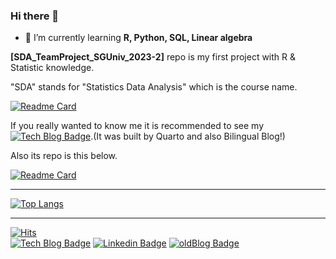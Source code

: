 ### Hi there 👋

- 🌱 I’m currently learning **R, Python, SQL, Linear algebra**

**\[SDA_TeamProject_SGUniv_2023-2\]** repo is my first project with R & Statistic knowledge.

"SDA" stands for "Statistics Data Analysis" which is the course name.

[![Readme Card](https://github-readme-stats.vercel.app/api/pin/?username=oooo12-git&repo=SDA_TeamProject_SGUniv_2023-2)](https://github.com/oooo12-git/SDA_TeamProject_SGUniv_2023-2)

If you really wanted to know me it is recommended to see my [![Tech Blog Badge](http://img.shields.io/badge/-Tech%20blog-276DC3?style=flat-square&logo=r&link=https://oooo12.ooo/)](https://oooo12.ooo/).(It was built by Quarto and also Bilingual Blog!)

Also its repo is this below.

[![Readme Card](https://github-readme-stats.vercel.app/api/pin/?username=oooo12-git&repo=oooo12Blog)](https://github.com/oooo12-git/oooo12Blog)

<!--
**oooo12-git/oooo12-git** is a ✨ _special_ ✨ repository because its `README.md` (this file) appears on your GitHub profile.

Here are some ideas to get you started:

- 🔭 I’m currently working on ...
- 👯 I’m looking to collaborate on ...
- 🤔 I’m looking for help with ...
- 💬 Ask me about ...
- 📫 How to reach me: ...
- 😄 Pronouns: ...
- ⚡ Fun fact: ...
-->

---

[![Top Langs](https://github-readme-stats.vercel.app/api/top-langs/?username=oooo12-git&layout=compact)](https://github.com/anuraghazra/github-readme-stats)

---
[![Hits](https://hits.seeyoufarm.com/api/count/incr/badge.svg?url=https%3A%2F%2Fgithub.com%2Foooo12-git%2F&count_bg=%2379C83D&title_bg=%23555555&icon=&icon_color=%23E7E7E7&title=hits&edge_flat=false)](https://hits.seeyoufarm.com)	
[![Tech Blog Badge](http://img.shields.io/badge/-Tech%20blog-276DC3?style=flat-square&logo=r&link=https://oooo12.ooo/)](https://oooo12.ooo/)
[![Linkedin Badge](https://img.shields.io/badge/-LinkedIn-blue?style=flat-square&logo=Linkedin&logoColor=white&link=https://www.linkedin.com/in/oooo12)](https://www.linkedin.com/in/oooo12)
[![oldBlog Badge](http://img.shields.io/badge/-old%20blog-000000?style=flat-square&logo=tistory&link=https://oooo12.tistory.com/)](https://oooo12.tistory.com/)
